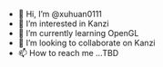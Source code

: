 - 👋 Hi, I’m @xuhuan0111
- 👀 I’m interested in Kanzi
- 🌱 I’m currently learning OpenGL
- 💞️ I’m looking to collaborate on Kanzi
- 📫 How to reach me ...TBD

<!---
xuhuan0111/xuhuan0111 is a ✨ special ✨ repository because its `README.md` (this file) appears on your GitHub profile.
You can click the Preview link to take a look at your changes.
--->
